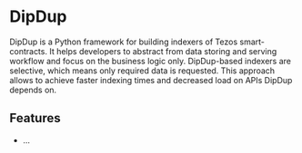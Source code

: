 # DipDup

DipDup is a Python framework for building indexers of Tezos smart-contracts. It helps developers to abstract from data storing and serving workflow and focus on the business logic only. DipDup-based indexers are selective, which means only required data is requested. This approach allows to achieve faster indexing times and decreased load on APIs DipDup depends on.

## Features

* ...